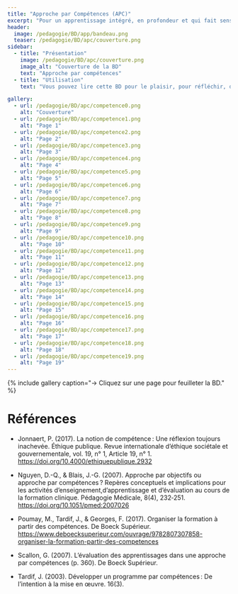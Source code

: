 ```yaml
---
title: "Approche par Compétences (APC)"
excerpt: "Pour un apprentissage intégré, en profondeur et qui fait sens"
header:
  image: /pedagogie/BD/app/bandeau.png
  teaser: /pedagogie/BD/apc/couverture.png
sidebar:
  - title: "Présentation"
    image: /pedagogie/BD/apc/couverture.png
    image_alt: "Couverture de la BD"
    text: "Approche par compétences"
  - title: "Utilisation"
    text: "Vous pouvez lire cette BD pour le plaisir, pour réfléchir, dans des ateliers de formation, pour sensibiliser, ..."

gallery:
  - url: /pedagogie/BD/apc/competence0.png
    alt: "Couverture"
  - url: /pedagogie/BD/apc/competence1.png
    alt: "Page 1"
  - url: /pedagogie/BD/apc/competence2.png
    alt: "Page 2"
  - url: /pedagogie/BD/apc/competence3.png
    alt: "Page 3"
  - url: /pedagogie/BD/apc/competence4.png
    alt: "Page 4"
  - url: /pedagogie/BD/apc/competence5.png
    alt: "Page 5"
  - url: /pedagogie/BD/apc/competence6.png
    alt: "Page 6"
  - url: /pedagogie/BD/apc/competence7.png
    alt: "Page 7"
  - url: /pedagogie/BD/apc/competence8.png
    alt: "Page 8"
  - url: /pedagogie/BD/apc/competence9.png
    alt: "Page 9"
  - url: /pedagogie/BD/apc/competence10.png
    alt: "Page 10"
  - url: /pedagogie/BD/apc/competence11.png
    alt: "Page 11"
  - url: /pedagogie/BD/apc/competence12.png
    alt: "Page 12"
  - url: /pedagogie/BD/apc/competence13.png
    alt: "Page 13"
  - url: /pedagogie/BD/apc/competence14.png
    alt: "Page 14"
  - url: /pedagogie/BD/apc/competence15.png
    alt: "Page 15"
  - url: /pedagogie/BD/apc/competence16.png
    alt: "Page 16"
  - url: /pedagogie/BD/apc/competence17.png
    alt: "Page 17"
  - url: /pedagogie/BD/apc/competence18.png
    alt: "Page 18"
  - url: /pedagogie/BD/apc/competence19.png
    alt: "Page 19"
---
```


{% include gallery caption="-> Cliquez sur une page pour feuilleter la BD." %}

# Références
- Jonnaert, P. (2017). La notion de compétence : Une réflexion toujours inachevée. Éthique publique. Revue internationale d’éthique sociétale et gouvernementale, vol. 19, n° 1, Article 19, n° 1. https://doi.org/10.4000/ethiquepublique.2932

- Nguyen, D.-Q., & Blais, J.-G. (2007). Approche par objectifs ou approche par compétences ? Repères conceptuels et implications pour les activités d’enseignement,d’apprentissage et d’évaluation au cours de la formation clinique. Pédagogie Médicale, 8(4), 232‑251. https://doi.org/10.1051/pmed:2007026

- Poumay, M., Tardif, J., & Georges, F. (2017). Organiser la formation à partir des compétences. De Boeck Supérieur. https://www.deboecksuperieur.com/ouvrage/9782807307858-organiser-la-formation-partir-des-competences

- Scallon, G. (2007). L’évaluation des apprentissages dans une approche par compétences (p. 360). De Boeck Supérieur.

- Tardif, J. (2003). Développer un programme par compétences : De l’intention à la mise en œuvre. 16(3).
